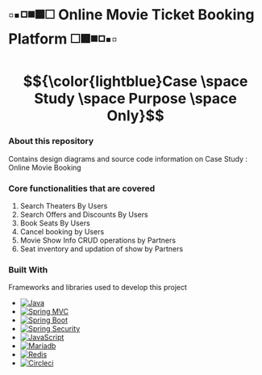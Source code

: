 <a name="readme-top"></a>

<!-- PROJECT SHIELDS -->

<!--
[![Contributors][contributors-shield]][contributors-url]
[![Forks][forks-shield]][forks-url]
[![Stargazers][stars-shield]][stars-url]
[![Issues][issues-shield]][issues-url]
[![MIT License][license-shield]][license-url]
[![LinkedIn][linkedin-shield]][linkedin-url]
-->

# ▫️▪️◽️◾️◼️◻️ Online Movie Ticket Booking Platform ◻️◼️◾️◽️▪️▫️

# $${\color{lightblue}Case \space Study \space Purpose \space Only}$$

### About this repository
Contains design diagrams and source code information on Case Study : Online Movie Booking

### Core functionalities that are covered
  1. Search Theaters By Users
  2. Search Offers and Discounts By Users
  3. Book Seats By Users
  4. Cancel booking by Users
  5. Movie Show Info CRUD operations by Partners
  6. Seat inventory and updation of show by Partners

### Built With

Frameworks and libraries used to develop this project

* [![Java][Java-img]][Java-url]
* [![Spring MVC][Spring-img]][Spring-url]
* [![Spring Boot](https://img.shields.io/badge/Spring%20Boot-343434?style=for-the-badge&logo=Spring%20Boot)](https://spring.io/projects/spring-boot)
* [![Spring Security][Spring-sec-img]][Spring-sec-url]
* [![JavaScript](https://img.shields.io/badge/JavaScript-8A2BE2?style=for-the-badge&logo=JavaScript)](https://www.javascript.com/)
* [![Mariadb][Mariadb-img]][Mariadb-url]
* [![Redis][Redis-img]][Redis-url]
* [![Circleci][Circleci-img]][Circleci-url]

[Java-img]: https://img.shields.io/badge/Java-ED8B00?style=for-the-badge&logo=java&logoColor=white
[Java-url]: https://www.java.com/en/
[Spring-img]: https://img.shields.io/badge/Spring-6DB33F?style=for-the-badge&logo=spring&logoColor=white
[Spring-url]: https://spring.io/projects/spring-framework/
[Spring-sec-img]: https://img.shields.io/badge/Spring_Security-6DB33F?style=for-the-badge&logo=Spring-Security&logoColor=white
[Spring-sec-url]: https://spring.io/projects/spring-security
[Mariadb-img]: https://img.shields.io/badge/MariaDB-003545?style=for-the-badge&logo=mariadb&logoColor=white
[Mariadb-url]: https://mariadb.org/
[Redis-img]: https://img.shields.io/badge/redis-%23DD0031.svg?&style=for-the-badge&logo=redis&logoColor=white
[Redis-url]: https://redis.io/
[Circleci-img]: https://img.shields.io/badge/circleci-343434?style=for-the-badge&logo=circleci&logoColor=white
[Circleci-url]: https://circleci.com/

